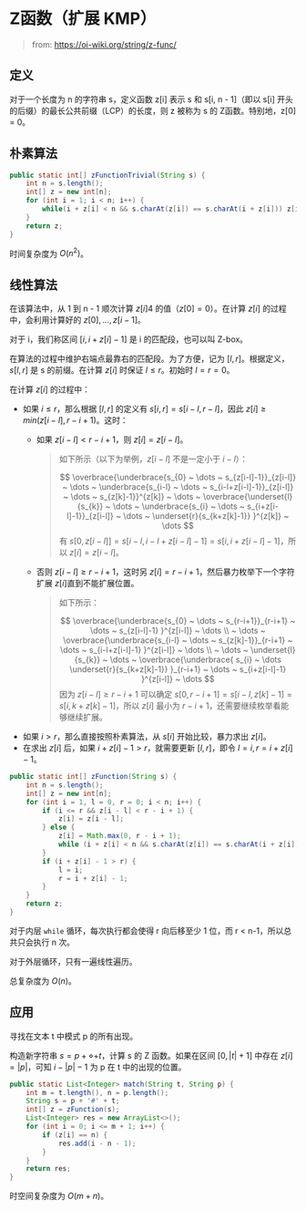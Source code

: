 # Z函数（扩展 KMP）

> from: https://oi-wiki.org/string/z-func/

## 定义

对于一个长度为 n 的字符串 s，定义函数 z[i] 表示 s 和 s[i, n - 1]（即以 s[i] 开头的后缀）的最长公共前缀（LCP）的长度，则 z 被称为 s 的 Z函数。特别地，z[0] = 0。

## 朴素算法

```java
public static int[] zFunctionTrivial(String s) {
    int n = s.length();
    int[] z = new int[n];
    for (int i = 1; i < n; i++) {
        while(i + z[i] < n && s.charAt(z[i]) == s.charAt(i + z[i])) z[i]++;
    }
    return z;
}
```

时间复杂度为 $O(n^2)$。

## 线性算法

在该算法中，从 1 到 n - 1 顺次计算 $z[i]4$ 的值（$z[0] = 0$）。在计算 $z[i]$ 的过程中，会利用计算好的 $z[0], \dots, z[i-1]$。

对于 i，我们称区间 $[i, i+z[i]-1]$ 是 i 的匹配段，也可以叫 Z-box。

在算法的过程中维护右端点最靠右的匹配段。为了方便，记为 $[l, r]$。根据定义，$s[l, r]$ 是 s 的前缀。在计算 $z[i]$ 时保证 $l \le r$。初始时 $l=r=0$​。

在计算 $z[i]$ 的过程中：

- 如果 $i \le r$，那么根据 $[l, r]$ 的定义有 $s[i, r] = s[i - l, r - l]$，因此 $z[i] \ge min(z[i-l], r-i+1)$。这时：
  - 如果 $z[i-l] \lt r-i+1$，则 $z[i]=z[i-l]$​。
  
    > 如下所示（以下为举例，$z[i-l]$ 不是一定小于 $i-l$）：
    >
    > $$
    > \overbrace{\underbrace{s_{0} ~ \dots ~ s_{z[i-l]-1}}_{z[i-l]} ~ \dots ~ \underbrace{s_{i-l} ~ \dots ~ s_{i-l+z[i-l]-1}}_{z[i-l]}  ~ \dots ~ s_{z[k]-1}}^{z[k]} ~ \dots ~ \overbrace{\underset{l}{s_{k}} ~ \dots ~ \underbrace{s_{i} ~ \dots ~ s_{i+z[i-l]-1}}_{z[i-l]} ~ \dots ~ \underset{r}{s_{k+z[k]-1}} }^{z[k]} ~ \dots
    > $$
    > 有 $s[0,z[i-l]]=s[i-l, i-l+z[i-l]-1]=s[i,i+z[i-l]-1]$，所以 $z[i]=z[i-l]$。
  - 否则 $z[i-l] \ge r-i+1$，这时另 $z[i]=r-i+1$，然后暴力枚举下一个字符扩展 $z[i]$​ 直到不能扩展位置。
  
    > 如下所示：
    >
    > $$
    > \overbrace{\underbrace{s_{0} ~ \dots ~ s_{r-i+1}}_{r-i+1} ~ \dots ~ s_{z[i-l]-1}  }^{z[i-l]} ~ \dots \\
    > ~ \dots ~ \overbrace{\underbrace{s_{i-l} ~ \dots ~ s_{z[k]-1}}_{r-i+1} ~ \dots ~ s_{i-l+z[i-l]-1}  }^{z[i-l]} ~ \dots \\
    > ~ \dots ~ \underset{l}{s_{k}} ~ \dots ~  \overbrace{\underbrace{ s_{i} ~ \dots \underset{r}{s_{k+z[k]-1}} }_{r-i+1} ~ \dots ~ s_{i+z[i-l]-1} }^{z[i-l]} ~ \dots
    > $$
    > 因为 $z[i-l] \ge r-i+1$ 可以确定 $s[0,r-i+1]=s[i-l, z[k]-1]=s[i,k+z[k]-1]$，所以 $z[i]$ 最小为 $r-i+1$，还需要继续枚举看能够继续扩展。
- 如果 $i > r$，那么直接按照朴素算法，从 $s[i]$ 开始比较，暴力求出 $z[i]$。
- 在求出 $z[i]$ 后，如果 $i+z[i]-1 > r$，就需要更新 $[l, r]$，即令 $l=i, r=i+z[i]-1$​。

```java
public static int[] zFunction(String s) {
    int n = s.length();
    int[] z = new int[n];
    for (int i = 1, l = 0, r = 0; i < n; i++) {
        if (i <= r && z[i - l] < r - i + 1) {
            z[i] = z[i - l];
        } else {
            z[i] = Math.max(0, r - i + 1);
            while (i + z[i] < n && s.charAt(z[i]) == s.charAt(i + z[i])) z[i]++;
        }
        if (i + z[i] - 1 > r) {
            l = i;
            r = i + z[i] - 1;
        }
    }
    return z;
}
```

对于内层 `while` 循环，每次执行都会使得 r 向后移至少 1 位，而 r <  n-1，所以总共只会执行 n 次。

对于外层循环，只有一遍线性遍历。

总复杂度为 $O(n)$。

## 应用

寻找在文本 t 中模式 p 的所有出现。

构造新字符串 $s = p + \diamond + t$，计算 s 的 Z 函数。如果在区间 $[0, |t|+1]$ 中存在 $z[i]=|p|$，可知 $i - |p| - 1$ 为 p 在 t 中的出现的位置。

```java
public static List<Integer> match(String t, String p) {
    int m = t.length(), n = p.length();
    String s = p + '#' + t;
    int[] z = zFunction(s);
    List<Integer> res = new ArrayList<>();
    for (int i = 0; i <= m + 1; i++) {
        if (z[i] == n) {
            res.add(i - n - 1);
        }
    }
    return res;
}
```

时空间复杂度为 $O(m+n)$。

